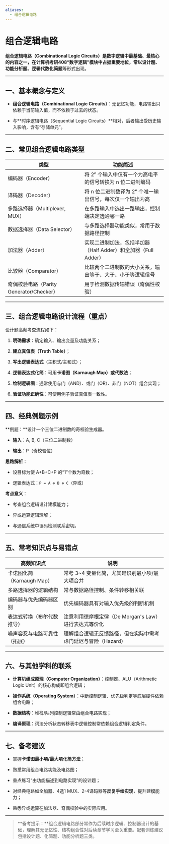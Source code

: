 ```yaml
---
aliases:
  - 组合逻辑电路
---
```


# 组合逻辑电路

**组合逻辑电路（Combinational Logic Circuits）**是数字逻辑中最基础、最核心的内容之一，在计算机考研408“数字逻辑”模块中占据重要地位，常以**设计题、功能分析题、逻辑代数化简题**等形式出现。

---

## 一、基本概念与定义

- **组合逻辑电路（Combinational Logic Circuits）**：无记忆功能，电路输出只依赖于当前输入值，而不依赖于过去的状态。
    
- 与**时序逻辑电路（Sequential Logic Circuits）**相对，后者输出受历史输入影响，含有“存储单元”。
    

---

## 二、常见组合逻辑电路类型

|类型|功能简述|
|---|---|
|编码器（Encoder）|将 2ⁿ 个输入中仅有一个为高电平的信号转换为 n 位二进制编码|
|译码器（Decoder）|将 n 位二进制数译为 2ⁿ 个唯一输出信号，每次仅一个输出为高|
|多路选择器（Multiplexer, MUX）|在多路输入中选出一路输出，控制端决定选通哪一路|
|数据选择器（Data Selector）|与多路选择器功能类似，常用于数据路径控制|
|加法器（Adder）|实现二进制加法，包括半加器（Half Adder）和全加器（Full Adder）|
|比较器（Comparator）|比较两个二进制数的大小关系，输出等于、大于、小于等逻辑信号|
|奇偶校验电路（Parity Generator/Checker）|用于检测数据传输错误（奇偶性校验）|

---

## 三、组合逻辑电路设计流程（重点）

设计题高频考查流程如下：

1. **明确需求**：确定输入、输出变量及功能关系；
    
2. **建立真值表（Truth Table）**；
    
3. **写出逻辑表达式**（主积式/主和式）；
    
4. **逻辑表达式化简**：可用**卡诺图（Karnaugh Map）**或**代数法**；
    
5. **绘制逻辑图**：通常使用与门（AND）、或门（OR）、非门（NOT）组合实现；
    
6. **验证功能正确性**：可使用例子验证真值表一致性。
    

---

## 四、经典例题示例

**例题：**设计一个三位二进制数的奇校验生成器。

- **输入**：A, B, C（三位二进制数）
    
- **输出**：P（奇校验位）
    

**思路解析**：

- 设目标为使 A+B+C+P 的“1”个数为奇数；
    
- 逻辑表达式：`P = A ⊕ B ⊕ C`（异或）
    

**考点意义**：

- 考查组合逻辑设计建模能力；
    
- 异或运算逻辑理解；
    
- 与通信系统中误码检测联系密切。
    

---

## 五、常考知识点与易错点

|高频知识点|说明|
|---|---|
|卡诺图化简（Karnaugh Map）|常考 3~4 变量化简，尤其是识别最小项/最大项合并|
|多路选择器的逻辑结构|常与数据路径控制、条件转移相关联|
|编码器与优先编码器区别|优先编码器具有对输入优先级的判断机制|
|表达式转换（布尔代数推导）|注意利用德摩根定律（De Morgan's Law）进行表达式等价化|
|噪声容忍与电路可靠性（拓展）|理解组合逻辑无反馈路径，但在实际中需考虑门延迟与冒险（Hazard）|

---

## 六、与其他学科的联系

- **计算机组成原理（Computer Organization）**：控制器、ALU（Arithmetic Logic Unit）的核心构成即组合逻辑；
    
- **操作系统（Operating System）**：中断控制逻辑、优先级判定等底层硬件依赖组合电路；
    
- **数据结构**：堆栈/队列控制逻辑常由组合电路实现；
    
- **编译原理**：词法分析状态转移表中逻辑控制常依赖组合逻辑判定条件。
    

---

## 七、备考建议

- 掌握**卡诺图最小项/最大项化简方法**；
    
- 熟悉常用组合电路功能及电路图；
    
- 重点练习“由功能描述到电路实现”的设计题；
    
- 对经典电路如全加器、4选1 MUX、2-4译码器等**反复手绘实现**，提升建模能力；
    
- 熟悉异或运算在加法器、奇偶校验中的实际应用。
    

---

> **备考提示：**组合逻辑电路部分常作为后续时序逻辑、控制器设计的基础，理解其无记忆性、结构组合性对后续章节学习至关重要。配套训练建议包括设计题、化简题、功能分析题三类。


